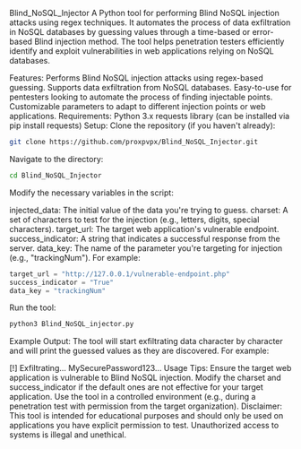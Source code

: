 Blind_NoSQL_Injector
A Python tool for performing Blind NoSQL injection attacks using regex techniques. It automates the process of data exfiltration in NoSQL databases by guessing values through a time-based or error-based Blind injection method. The tool helps penetration testers efficiently identify and exploit vulnerabilities in web applications relying on NoSQL databases.

Features:
Performs Blind NoSQL injection attacks using regex-based guessing.
Supports data exfiltration from NoSQL databases.
Easy-to-use for pentesters looking to automate the process of finding injectable points.
Customizable parameters to adapt to different injection points or web applications.
Requirements:
Python 3.x
requests library (can be installed via pip install requests)
Setup:
Clone the repository (if you haven't already):

```bash
git clone https://github.com/proxpvpx/Blind_NoSQL_Injector.git
```
Navigate to the directory:

```bash
cd Blind_NoSQL_Injector
```
Modify the necessary variables in the script:

injected_data: The initial value of the data you're trying to guess.
charset: A set of characters to test for the injection (e.g., letters, digits, special characters).
target_url: The target web application's vulnerable endpoint.
success_indicator: A string that indicates a successful response from the server.
data_key: The name of the parameter you're targeting for injection (e.g., "trackingNum").
For example:

```python
target_url = "http://127.0.0.1/vulnerable-endpoint.php"
success_indicator = "True"
data_key = "trackingNum"
```
Run the tool:

```bash
python3 Blind_NoSQL_injector.py
```
Example Output:
The tool will start exfiltrating data character by character and will print the guessed values as they are discovered. For example:

[!] Exfiltrating...
MySecurePassword123...
Usage Tips:
Ensure the target web application is vulnerable to Blind NoSQL injection.
Modify the charset and success_indicator if the default ones are not effective for your target application.
Use the tool in a controlled environment (e.g., during a penetration test with permission from the target organization).
Disclaimer:
This tool is intended for educational purposes and should only be used on applications you have explicit permission to test. Unauthorized access to systems is illegal and unethical.

